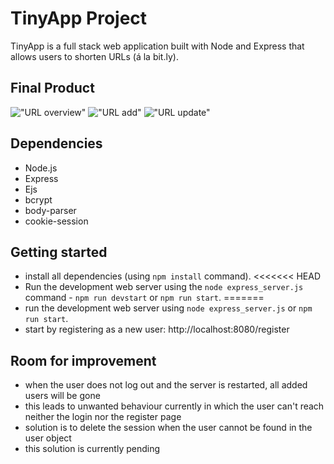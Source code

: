 # TinyApp Project

TinyApp is a full stack web application built with Node and Express that allows users to shorten URLs (á la bit.ly).

## Final Product
!["URL overview"](https://github.com/michaelrychly/express/blob/master/docs/OverviewURL.png?raw=true)
!["URL add"](https://github.com/michaelrychly/express/blob/master/docs/AddURL.png?raw=true)
!["URL update"](https://github.com/michaelrychly/express/blob/master/docs/UpdateURL.png?raw=true)

## Dependencies

- Node.js
- Express
- Ejs
- bcrypt
- body-parser
- cookie-session

## Getting started

- install all dependencies (using `npm install` command).
<<<<<<< HEAD
- Run the development web server using the `node express_server.js` command - `npm run devstart` or `npm run start`.
=======
- run the development web server using `node express_server.js` or `npm run start`.
- start by registering as a new user: http://localhost:8080/register

## Room for improvement

- when the user does not log out and the server is restarted, all added users will be gone
- this leads to unwanted behaviour currently in which the user can't reach neither the login nor the register page
- solution is to delete the session when the user cannot be found in the user object
- this solution is currently pending
